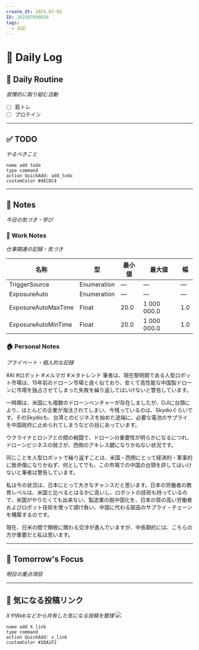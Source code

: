 ```yaml
---
create_dt: 2025-07-02
ID: 202507090850
tags:
  - 日記
---
```


# 📅 Daily Log

## 💪 Daily Routine
*習慣的に取り組む活動*

- [ ] 筋トレ
- [ ] プロテイン

---

## ✅ TODO
*やるべきこと*

```button
name add todo
type command
action QuickAdd: add_todo
customColor #4ECDC4
```

---

## 📝 Notes
*今日の気づき・学び*

### 💼 Work Notes
*仕事関連の記録・気づき*

| 名称                  | 型           | 最小値  | 最大値         | 幅   |
| ------------------- | ----------- | ---- | ----------- | --- |
| TriggerSource       | Enumeration | —    | —           | —   |
| ExposureAuto        | Enumeration | —    | —           | —   |
| ExposureAutoMaxTime | Float       | 20.0 | 1 000 000.0 | 1.0 |
| ExposureAutoMinTime | Float       | 20.0 | 1 000 000.0 | 1.0 |
### 🏠 Personal Notes  
*プライベート・個人的な記録*

#AI #ロボット #メルマガ #メタトレンド 
筆者は、現在黎明期である人型ロボット市場は、15年前のドローン市場と良く似ており、安くて高性能な中国製ドローンに市場を独占させてしまった失敗を繰り返してはいけないと警告しています。

一時期は、米国にも複数のドローンベンチャーが存在しましたが、DJIに台頭により、ほとんどの企業が淘汰されてしまい、今残っているのは、Skydioぐらいです。そのSkydioも、台湾とのビジネスを始めた途端に、必要な電池のサプライを中国政府に止められてしまうなどの目にあっています。

ウクライナとロシアとの間の戦闘で、ドローンの重要性が明らかになるにつれ、ドローンビジネスの弱さが、西側のアキレス腱になりかねない状況です。

同じことを人型ロボットで繰り返すことは、米国・西側にとって経済的・軍事的に致命傷になりかねず、何としてでも、この市場での中国の台頭を許してはいけないと筆者は警告しています。

私は今の状況は、日本にとって大きなチャンスだと思います。日本の労働者の教育レベルは、米国と比べるとはるかに高いし、ロボットの技術も持っているので、米国がやりたくても出来ない、製造業の脱中国化を、日本の質の高い労働者およびロボット技術を使って請け負い、中国に代わる部品のサプライ・チェーンを構築するのです。

現在、日米の間で関税に関わる交渉が進んでいますが、中長期的には、こちらの方が重要だと私は思います。


---

## 🎯 Tomorrow's Focus
*明日の重点項目*

---

## 🔗 気になる投稿リンク
*XやWebなどから共有した気になる投稿を整理*
![](https://x.com/ai_database/status/1942565856782999808?s=46)
```button
name add X link
type command
action QuickAdd: x_link
customColor #1DA1F2
```
